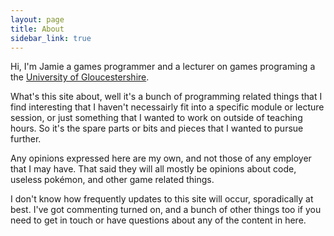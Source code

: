 ```yaml
---
layout: page
title: About
sidebar_link: true
---
```


Hi, I'm Jamie a games programmer and a lecturer on games programing a the <a href="http://www.glos.ac.uk">University of Gloucestershire</a>. 

What's this site about, well it's a bunch of programming related things that I find interesting that I haven't necessairly fit into a specific module or lecture session, or just something that I wanted to work on outside of teaching hours. So it's the spare parts or bits and pieces that I wanted to pursue further.

Any opinions expressed here are my own, and not those of any employer that I may have. That said they will all mostly be opinions about code, useless pokémon, and other game related things.

I don't know how frequently updates to this site will occur, sporadically at best. I've got commenting turned on, and a bunch of other things too if you need to get in touch or have questions about any of the content in here.